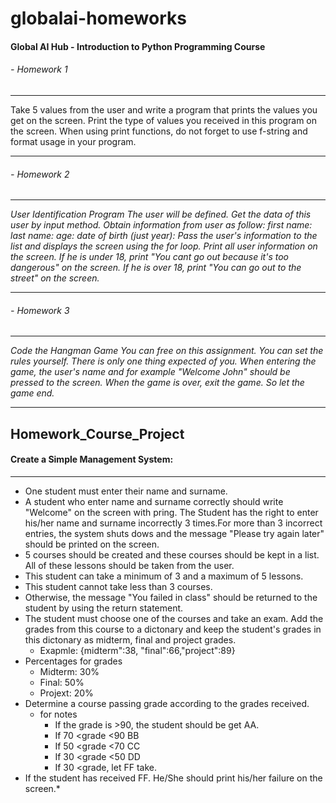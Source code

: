 # **globalai-homeworks**
####  Global AI Hub - Introduction to Python Programming Course
###### - Homework 1
------------
Take 5 values from the user and write a program that prints the values you get on the screen. 
Print the type of values you received in this program on the screen. 
When using print functions, do not forget to use f-string and format usage in your program.

------------


###### - Homework 2
------------
*User Identification Program The user will be defined. Get the data of this user by input method. Obtain information from user as follow:
first name: last name: age: date of birth (just year):
Pass the user's information to the list and displays the screen using the for loop. 
Print all user information on the screen. If he is under 18, print "You cant go out because it's too dangerous" on the screen. 
If he is over 18, print "You can go out to the street" on the screen.*

------------

###### - Homework 3
------------
*Code the Hangman Game 
You can free on this assignment.
You can set the rules yourself. There is only one thing expected of you. 
When entering the game, the user's name and for example "Welcome John" should be pressed to the screen. 
When the game is over, exit the game. So let the game end.*


------------


## **Homework_Course_Project**
#### Create a Simple Management System:

------------


- One student must enter their name and surname.
- A student who enter name and surname correctly should write "Welcome" on the screen with pring. The Student has the right to enter his/her name and surname incorrectly 3 times.For more than 3 incorrect entries, the system shuts dows and the message "Please try again later" should be printed on the screen.
- 5 courses should be created and these courses should be kept in a list. All of these lessons should be taken from the user.
- This student can take a minimum of 3 and a maximum of 5 lessons.
- This student cannot take less than 3 courses.
- Otherwise, the message "You failed in class" should be returned to the student by using the return statement.
- The student must choose one of the courses and take an exam. Add the grades from this course to a dictonary and keep the student's grades in this dictonary as midterm, final and project grades.
    - Exapmle: {midterm":38, "final":66,"project":89}
- Percentages for grades
    -  Midterm: 30%
    -  Final: 50%
    - Projext: 20%
- Determine a course passing grade according to the grades received.
    - for notes
        * If the grade is >90, the student should be get AA.
        * If  70 <grade <90 BB
        * If  50 <grade <70 CC
        * If  30 <grade <50 DD
        * If  30 <grade, let FF take.
- If the student has received FF. He/She should print his/her failure on the screen.*